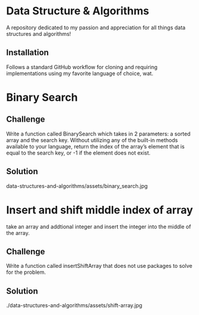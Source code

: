 # Data Structure & Algorithms
A repository dedicated to my passion and appreciation for all things data structures and algorithms!

## Installation
Follows a standard GitHub workflow for cloning and requiring implementations using my favorite language of choice, wat.

# Binary Search

## Challenge
Write a function called BinarySearch which takes in 2 parameters: a sorted array and the search key. Without utilizing any of the built-in methods available to your language, return the index of the array’s element that is equal to the search key, or -1 if the element does not exist.

## Solution
data-structures-and-algorithms/assets/binary_search.jpg



# Insert and shift middle index of array
take an array and addtional integer and insert the integer into the middle of the array.

## Challenge
Write a function called insertShiftArray that does not use packages to solve for the problem. 

## Solution
./data-structures-and-algorithms/assets/shift-array.jpg






